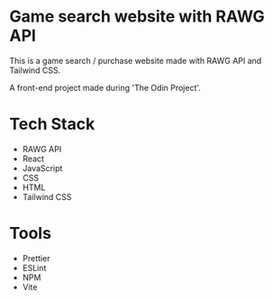 # Game search website with RAWG API

This is a game search / purchase website made with RAWG API and Tailwind CSS.

A front-end project made during 'The Odin Project'.

# Tech Stack

- RAWG API
- React
- JavaScript
- CSS
- HTML
- Tailwind CSS

# Tools

- Prettier
- ESLint
- NPM
- Vite
